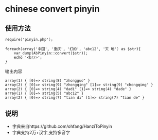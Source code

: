 # chinese convert pinyin

## 使用方法

```
require('pinyin.php');

foreach(array('中国', '重庆', '打的', 'abc12', '天 地') as $str){
    var_dump(AbPinyin::convert($str));
    echo '<br/>';
}
```

输出内容

```
array(1) { [0]=> string(8) "zhongguo" } 
array(2) { [0]=> string(9) "zhongqing" [1]=> string(9) "chongqing" } 
array(2) { [0]=> string(4) "dadi" [1]=> string(4) "dade" } 
array(1) { [0]=> string(5) "abc12" } 
array(2) { [0]=> string(7) "tian di" [1]=> string(7) "tian de" } 
```

## 说明

- 字典来自https://github.com/ohfang/HanziToPinyin
- 字典支持2万+汉字,支持多音字